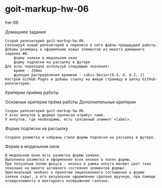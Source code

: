 # goit-markup-hw-06
hw-06

Домашнее задание

    Создай репозиторий goit-markup-hw-06.
    Склонируй новый репозиторий и перенеси в него файлы предыдущей работы.
    Добавь размерку и оформление новых элементов из макета домашнего задания #6:
        форму заявки в модальном окне
        форму подписки на рассылку в футере
    Для всех переходов используй следующие значения:
        время - 250ms
        функция распределения времени - cubic-bezier(0.4, 0, 0.2, 1)
    Настрой GitHub Pages и добавь ссылку на живую страницу в шапку GitHub-репозитория.

Критерии приёма работы

Основные критерии прёма работы
Дополнительные критерии

    Создан репозиторий goit-markup-hw-06.
    У всех инпутов в формах прописан атрибут name.
    У инпутов, где необходимо, есть связанный элемент <label>.

Форма подписки на рассылку

    Создана разметка и набраны стили формы подписки на рассылку в футере.

Форма в модальном окне

    В модальном окне есть разметка формы заявки.
    Выполнена разметка и оформление всех иконок в полях формы.
    При получении полем фокуса - иконка и рамка инпута меняют цвет (как показано на макете активного состояния элементов формы).
    Оригинальный чекбокс о принятии лицензионного соглашения в форме заявки скрыт, а его визуальное оформление сделано вручную, при помощи псевдоэлемента и векторного изображения галочки.
